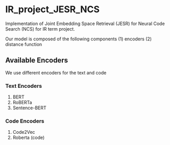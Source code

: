# IR_project_JESR_NCS
Implementation of Joint Embedding Space Retrieval (JESR) for Neural Code Search (NCS) for IR term project.

Our model is composed of the following components (1) encoders (2) distance function
## Available Encoders
We use different encoders for the text and code

### Text Encoders
1. BERT
2. RoBERTa
3. Sentence-BERT

### Code Encoders
1. Code2Vec
2. Roberta (code)